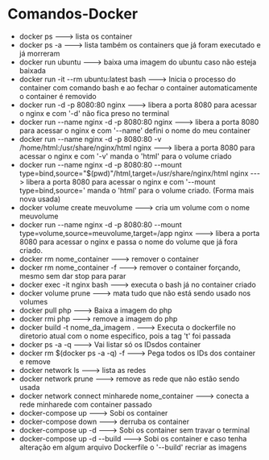 # Comandos-Docker

- docker ps ---> lista os container
- docker ps -a ---> lista também os containers que já foram executado e já morreram
- docker run ubuntu ---> baixa uma imagem do ubuntu caso não esteja baixada
- docker run -it --rm ubuntu:latest bash ---> Inicia o processo do container com comando bash e ao fechar o container automaticamente o container é removido
- docker run -d -p 8080:80 nginx ---> libera a porta 8080 para acessar o nginx e com '-d' não fica preso no terminal
- docker run --name nginx -d -p 8080:80 nginx ---> libera a porta 8080 para acessar o nginx e com '--name' defini o nome do meu container
- docker run --name nginx -d -p 8080:80 -v /home/html:/usr/share/nginx/html nginx ---> libera a porta 8080 para acessar o nginx e com '-v' manda o 'html' para o volume criado
- docker run --name nginx -d -p 8080:80 --mount type=bind,source="$(pwd)"/html,target=/usr/share/nginx/html nginx ---> libera a porta 8080 para acessar o nginx e com '--mount type=bind,source=' manda o 'html' para o volume criado. (Forma mais nova usada)
- docker volume create meuvolume ---> cria um volume com o nome meuvolume
- docker run --name nginx -d -p 8080:80 --mount type=volume,source=meuvolume,target=/app nginx ---> libera a porta 8080 para acessar o nginx e passa o nome do volume que já fora criado.
- docker rm nome_container ---> remover o container
- docker rm nome_container -f ---> remover o container forçando, mesmo sem dar stop para parar
- docker exec -it nginx bash ---> executa o bash já no container criado
- docker volume prune ---> mata tudo que não está sendo usado nos volumes
- docker pull php ---> Baixa a imagem do php
- docker rmi php ---> remove a imagem do php
- docker build -t nome_da_imagem . ---> Executa o dockerfile no diretorio atual com o nome especifico, pois a tag 't' foi passada
- docker ps -a -q ---> Vai listar só os IDsdos container
- docker rm $(docker ps -a -q) -f ---> Pega todos os IDs dos container e remove
- docker network ls ---> lista as redes
- docker network prune ---> remove as rede que não estão sendo usada
- docker network connect minharede nome_container ---> conecta a rede minharede com container passado
- docker-compose up ---> Sobi os container
- docker-compose down ---> derruba os container
- docker-compose up -d ---> Sobi os container sem travar o terminal
- docker-compose up -d --build ---> Sobi os container e caso tenha alteração em algum arquivo Dockerfile o '--build' recriar as imagens

